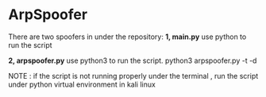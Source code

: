 # ArpSpoofer
There are two spoofers in under the repository:
**1, main.py**
use python to run the script

**2, arpspoofer.py**
use python3 to run the script.
python3 arpspoofer.py -t <target-ip> -d <spoof-ip>

NOTE : if the script is not running properly under the terminal , run the script under python virtual environment in kali linux
